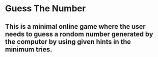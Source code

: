 # Guess The Number

## This is a minimal online game where the user needs to guess a rondom number generated by the computer by using given hints in the minimum tries.

